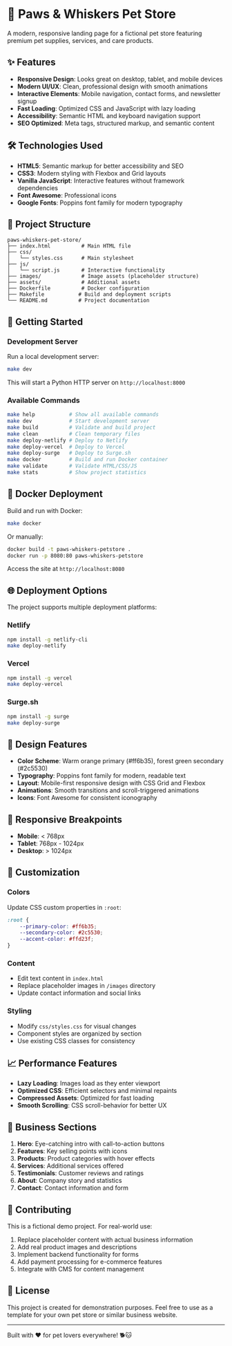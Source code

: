 # 🐾 Paws & Whiskers Pet Store

A modern, responsive landing page for a fictional pet store featuring premium pet supplies, services, and care products.

## ✨ Features

- **Responsive Design**: Looks great on desktop, tablet, and mobile devices
- **Modern UI/UX**: Clean, professional design with smooth animations
- **Interactive Elements**: Mobile navigation, contact forms, and newsletter signup
- **Fast Loading**: Optimized CSS and JavaScript with lazy loading
- **Accessibility**: Semantic HTML and keyboard navigation support
- **SEO Optimized**: Meta tags, structured markup, and semantic content

## 🛠️ Technologies Used

- **HTML5**: Semantic markup for better accessibility and SEO
- **CSS3**: Modern styling with Flexbox and Grid layouts
- **Vanilla JavaScript**: Interactive features without framework dependencies
- **Font Awesome**: Professional icons
- **Google Fonts**: Poppins font family for modern typography

## 📁 Project Structure

```
paws-whiskers-pet-store/
├── index.html          # Main HTML file
├── css/
│   └── styles.css      # Main stylesheet
├── js/
│   └── script.js       # Interactive functionality
├── images/             # Image assets (placeholder structure)
├── assets/             # Additional assets
├── Dockerfile          # Docker configuration
├── Makefile           # Build and deployment scripts
└── README.md          # Project documentation
```

## 🚀 Getting Started

### Development Server

Run a local development server:

```bash
make dev
```

This will start a Python HTTP server on `http://localhost:8000`

### Available Commands

```bash
make help           # Show all available commands
make dev            # Start development server
make build          # Validate and build project
make clean          # Clean temporary files
make deploy-netlify # Deploy to Netlify
make deploy-vercel  # Deploy to Vercel
make deploy-surge   # Deploy to Surge.sh
make docker         # Build and run Docker container
make validate       # Validate HTML/CSS/JS
make stats          # Show project statistics
```

## 🐳 Docker Deployment

Build and run with Docker:

```bash
make docker
```

Or manually:

```bash
docker build -t paws-whiskers-petstore .
docker run -p 8080:80 paws-whiskers-petstore
```

Access the site at `http://localhost:8080`

## 🌐 Deployment Options

The project supports multiple deployment platforms:

### Netlify
```bash
npm install -g netlify-cli
make deploy-netlify
```

### Vercel
```bash
npm install -g vercel
make deploy-vercel
```

### Surge.sh
```bash
npm install -g surge
make deploy-surge
```

## 🎨 Design Features

- **Color Scheme**: Warm orange primary (#ff6b35), forest green secondary (#2c5530)
- **Typography**: Poppins font family for modern, readable text
- **Layout**: Mobile-first responsive design with CSS Grid and Flexbox
- **Animations**: Smooth transitions and scroll-triggered animations
- **Icons**: Font Awesome for consistent iconography

## 📱 Responsive Breakpoints

- **Mobile**: < 768px
- **Tablet**: 768px - 1024px  
- **Desktop**: > 1024px

## 🔧 Customization

### Colors
Update CSS custom properties in `:root`:
```css
:root {
    --primary-color: #ff6b35;
    --secondary-color: #2c5530;
    --accent-color: #ffd23f;
}
```

### Content
- Edit text content in `index.html`
- Replace placeholder images in `/images` directory
- Update contact information and social links

### Styling
- Modify `css/styles.css` for visual changes
- Component styles are organized by section
- Use existing CSS classes for consistency

## 📈 Performance Features

- **Lazy Loading**: Images load as they enter viewport
- **Optimized CSS**: Efficient selectors and minimal repaints
- **Compressed Assets**: Optimized for fast loading
- **Smooth Scrolling**: CSS scroll-behavior for better UX

## 🎯 Business Sections

1. **Hero**: Eye-catching intro with call-to-action buttons
2. **Features**: Key selling points with icons
3. **Products**: Product categories with hover effects
4. **Services**: Additional services offered
5. **Testimonials**: Customer reviews and ratings
6. **About**: Company story and statistics
7. **Contact**: Contact information and form

## 🤝 Contributing

This is a fictional demo project. For real-world use:

1. Replace placeholder content with actual business information
2. Add real product images and descriptions
3. Implement backend functionality for forms
4. Add payment processing for e-commerce features
5. Integrate with CMS for content management

## 📄 License

This project is created for demonstration purposes. Feel free to use as a template for your own pet store or similar business website.

---

Built with ❤️ for pet lovers everywhere! 🐕🐱